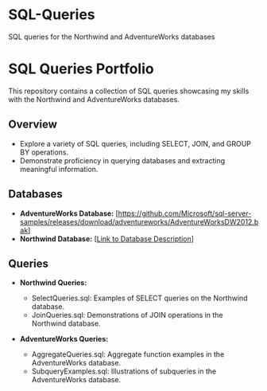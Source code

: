 # SQL-Queries
SQL queries for the Northwind and AdventureWorks databases
# SQL Queries Portfolio

This repository contains a collection of SQL queries showcasing my skills with the Northwind and AdventureWorks databases. 

## Overview
- Explore a variety of SQL queries, including SELECT, JOIN, and GROUP BY operations.
- Demonstrate proficiency in querying databases and extracting meaningful information.

## Databases
- **AdventureWorks Database:** [https://github.com/Microsoft/sql-server-samples/releases/download/adventureworks/AdventureWorksDW2012.bak]
- **Northwind Database:** [[Link to Database Description](https://github.com/Microsoft/sql-server-samples/tree/master/samples/databases/northwind-pubs)]

## Queries
- **Northwind Queries:**
  - SelectQueries.sql: Examples of SELECT queries on the Northwind database.
  - JoinQueries.sql: Demonstrations of JOIN operations in the Northwind database.

- **AdventureWorks Queries:**
  - AggregateQueries.sql: Aggregate function examples in the AdventureWorks database.
  - SubqueryExamples.sql: Illustrations of subqueries in the AdventureWorks database.
